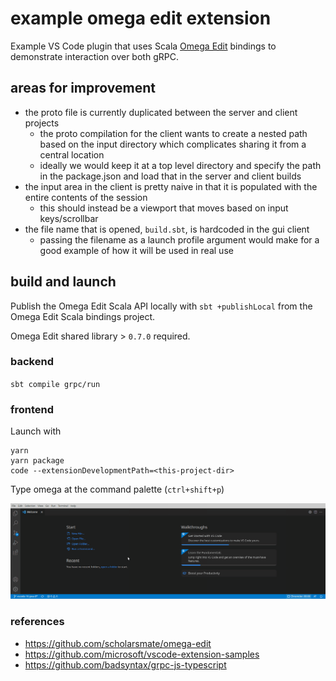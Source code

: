 example omega edit extension
===

Example VS Code plugin that uses Scala [Omega Edit](https://github.com/scholarsmate/omega-edit) bindings to demonstrate interaction over both gRPC.

## areas for improvement
- the proto file is currently duplicated between the server and client projects
  - the proto compilation for the client wants to create a nested path based on the input directory which complicates sharing it from a central location
  - ideally we would keep it at a top level directory and specify the path in the package.json and load that in the server and client builds
- the input area in the client is pretty naive in that it is populated with the entire contents of the session
  - this should instead be a viewport that moves based on input keys/scrollbar
- the file name that is opened, `build.sbt`, is hardcoded in the gui client
  - passing the filename as a launch profile argument would make for a good example of how it will be used in real use

## build and launch

Publish the Omega Edit Scala API locally with `sbt +publishLocal` from the Omega Edit Scala bindings project.

Omega Edit shared library > `0.7.0` required.

### backend 

`sbt compile grpc/run`

### frontend

Launch with 

```
yarn
yarn package
code --extensionDevelopmentPath=<this-project-dir>
```

Type omega at the command palette (`ctrl+shift+p`)


![gif](doc/demo.gif)

### references
- https://github.com/scholarsmate/omega-edit
- https://github.com/microsoft/vscode-extension-samples
- https://github.com/badsyntax/grpc-js-typescript
